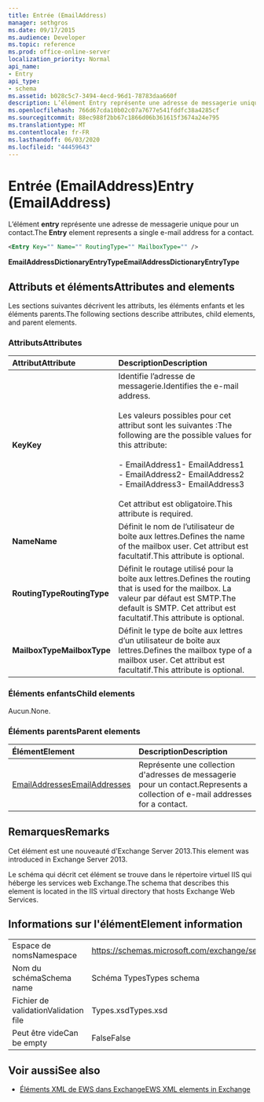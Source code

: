 ```yaml
---
title: Entrée (EmailAddress)
manager: sethgros
ms.date: 09/17/2015
ms.audience: Developer
ms.topic: reference
ms.prod: office-online-server
localization_priority: Normal
api_name:
- Entry
api_type:
- schema
ms.assetid: b028c5c7-3494-4ecd-96d1-78783daa660f
description: L’élément Entry représente une adresse de messagerie unique pour un contact.
ms.openlocfilehash: 766d67cda10b02c07a7677e541fddfc38a4285cf
ms.sourcegitcommit: 88ec988f2bb67c1866d06b361615f3674a24e795
ms.translationtype: MT
ms.contentlocale: fr-FR
ms.lasthandoff: 06/03/2020
ms.locfileid: "44459643"
---
```

# <a name="entry-emailaddress"></a><span data-ttu-id="d0eb2-103">Entrée (EmailAddress)</span><span class="sxs-lookup"><span data-stu-id="d0eb2-103">Entry (EmailAddress)</span></span>

<span data-ttu-id="d0eb2-104">L’élément **entry** représente une adresse de messagerie unique pour un contact.</span><span class="sxs-lookup"><span data-stu-id="d0eb2-104">The **Entry** element represents a single e-mail address for a contact.</span></span> 
  
```XML
<Entry Key="" Name="" RoutingType="" MailboxType="" />
```

<span data-ttu-id="d0eb2-105">**EmailAddressDictionaryEntryType**</span><span class="sxs-lookup"><span data-stu-id="d0eb2-105">**EmailAddressDictionaryEntryType**</span></span>

## <a name="attributes-and-elements"></a><span data-ttu-id="d0eb2-106">Attributs et éléments</span><span class="sxs-lookup"><span data-stu-id="d0eb2-106">Attributes and elements</span></span>

<span data-ttu-id="d0eb2-107">Les sections suivantes décrivent les attributs, les éléments enfants et les éléments parents.</span><span class="sxs-lookup"><span data-stu-id="d0eb2-107">The following sections describe attributes, child elements, and parent elements.</span></span>
  
### <a name="attributes"></a><span data-ttu-id="d0eb2-108">Attributs</span><span class="sxs-lookup"><span data-stu-id="d0eb2-108">Attributes</span></span>

|<span data-ttu-id="d0eb2-109">**Attribut**</span><span class="sxs-lookup"><span data-stu-id="d0eb2-109">**Attribute**</span></span>|<span data-ttu-id="d0eb2-110">**Description**</span><span class="sxs-lookup"><span data-stu-id="d0eb2-110">**Description**</span></span>|
|:-----|:-----|
|<span data-ttu-id="d0eb2-111">**Key**</span><span class="sxs-lookup"><span data-stu-id="d0eb2-111">**Key**</span></span> <br/> | <span data-ttu-id="d0eb2-112">Identifie l’adresse de messagerie.</span><span class="sxs-lookup"><span data-stu-id="d0eb2-112">Identifies the e-mail address.</span></span><br/><br/><span data-ttu-id="d0eb2-113">Les valeurs possibles pour cet attribut sont les suivantes :</span><span class="sxs-lookup"><span data-stu-id="d0eb2-113">The following are the possible values for this attribute:</span></span><br/><br/><span data-ttu-id="d0eb2-114">- EmailAddress1</span><span class="sxs-lookup"><span data-stu-id="d0eb2-114">-  EmailAddress1</span></span>  <br/><span data-ttu-id="d0eb2-115">- EmailAddress2</span><span class="sxs-lookup"><span data-stu-id="d0eb2-115">-  EmailAddress2</span></span>  <br/><span data-ttu-id="d0eb2-116">- EmailAddress3</span><span class="sxs-lookup"><span data-stu-id="d0eb2-116">-  EmailAddress3</span></span> <br/><br/>  <span data-ttu-id="d0eb2-117">Cet attribut est obligatoire.</span><span class="sxs-lookup"><span data-stu-id="d0eb2-117">This attribute is required.</span></span>  <br/> |
|<span data-ttu-id="d0eb2-118">**Name**</span><span class="sxs-lookup"><span data-stu-id="d0eb2-118">**Name**</span></span> <br/> |<span data-ttu-id="d0eb2-119">Définit le nom de l’utilisateur de boîte aux lettres.</span><span class="sxs-lookup"><span data-stu-id="d0eb2-119">Defines the name of the mailbox user.</span></span> <span data-ttu-id="d0eb2-120">Cet attribut est facultatif.</span><span class="sxs-lookup"><span data-stu-id="d0eb2-120">This attribute is optional.</span></span>  <br/> |
|<span data-ttu-id="d0eb2-121">**RoutingType**</span><span class="sxs-lookup"><span data-stu-id="d0eb2-121">**RoutingType**</span></span> <br/> |<span data-ttu-id="d0eb2-122">Définit le routage utilisé pour la boîte aux lettres.</span><span class="sxs-lookup"><span data-stu-id="d0eb2-122">Defines the routing that is used for the mailbox.</span></span> <span data-ttu-id="d0eb2-123">La valeur par défaut est SMTP.</span><span class="sxs-lookup"><span data-stu-id="d0eb2-123">The default is SMTP.</span></span> <span data-ttu-id="d0eb2-124">Cet attribut est facultatif.</span><span class="sxs-lookup"><span data-stu-id="d0eb2-124">This attribute is optional.</span></span>  <br/> |
|<span data-ttu-id="d0eb2-125">**MailboxType**</span><span class="sxs-lookup"><span data-stu-id="d0eb2-125">**MailboxType**</span></span> <br/> |<span data-ttu-id="d0eb2-126">Définit le type de boîte aux lettres d’un utilisateur de boîte aux lettres.</span><span class="sxs-lookup"><span data-stu-id="d0eb2-126">Defines the mailbox type of a mailbox user.</span></span> <span data-ttu-id="d0eb2-127">Cet attribut est facultatif.</span><span class="sxs-lookup"><span data-stu-id="d0eb2-127">This attribute is optional.</span></span>  <br/> |
   
### <a name="child-elements"></a><span data-ttu-id="d0eb2-128">Éléments enfants</span><span class="sxs-lookup"><span data-stu-id="d0eb2-128">Child elements</span></span>

<span data-ttu-id="d0eb2-129">Aucun.</span><span class="sxs-lookup"><span data-stu-id="d0eb2-129">None.</span></span>
  
### <a name="parent-elements"></a><span data-ttu-id="d0eb2-130">Éléments parents</span><span class="sxs-lookup"><span data-stu-id="d0eb2-130">Parent elements</span></span>

|<span data-ttu-id="d0eb2-131">**Élément**</span><span class="sxs-lookup"><span data-stu-id="d0eb2-131">**Element**</span></span>|<span data-ttu-id="d0eb2-132">**Description**</span><span class="sxs-lookup"><span data-stu-id="d0eb2-132">**Description**</span></span>|
|:-----|:-----|
|[<span data-ttu-id="d0eb2-133">EmailAddresses</span><span class="sxs-lookup"><span data-stu-id="d0eb2-133">EmailAddresses</span></span>](emailaddresses.md) <br/> |<span data-ttu-id="d0eb2-134">Représente une collection d'adresses de messagerie pour un contact.</span><span class="sxs-lookup"><span data-stu-id="d0eb2-134">Represents a collection of e-mail addresses for a contact.</span></span>  <br/> |
   
## <a name="remarks"></a><span data-ttu-id="d0eb2-135">Remarques</span><span class="sxs-lookup"><span data-stu-id="d0eb2-135">Remarks</span></span>

<span data-ttu-id="d0eb2-136">Cet élément est une nouveauté d'Exchange Server 2013.</span><span class="sxs-lookup"><span data-stu-id="d0eb2-136">This element was introduced in Exchange Server 2013.</span></span>
  
<span data-ttu-id="d0eb2-137">Le schéma qui décrit cet élément se trouve dans le répertoire virtuel IIS qui héberge les services web Exchange.</span><span class="sxs-lookup"><span data-stu-id="d0eb2-137">The schema that describes this element is located in the IIS virtual directory that hosts Exchange Web Services.</span></span>
  
## <a name="element-information"></a><span data-ttu-id="d0eb2-138">Informations sur l'élément</span><span class="sxs-lookup"><span data-stu-id="d0eb2-138">Element information</span></span>

|||
|:-----|:-----|
|<span data-ttu-id="d0eb2-139">Espace de noms</span><span class="sxs-lookup"><span data-stu-id="d0eb2-139">Namespace</span></span>  <br/> |https://schemas.microsoft.com/exchange/services/2006/types  <br/> |
|<span data-ttu-id="d0eb2-140">Nom du schéma</span><span class="sxs-lookup"><span data-stu-id="d0eb2-140">Schema name</span></span>  <br/> |<span data-ttu-id="d0eb2-141">Schéma Types</span><span class="sxs-lookup"><span data-stu-id="d0eb2-141">Types schema</span></span>  <br/> |
|<span data-ttu-id="d0eb2-142">Fichier de validation</span><span class="sxs-lookup"><span data-stu-id="d0eb2-142">Validation file</span></span>  <br/> |<span data-ttu-id="d0eb2-143">Types.xsd</span><span class="sxs-lookup"><span data-stu-id="d0eb2-143">Types.xsd</span></span>  <br/> |
|<span data-ttu-id="d0eb2-144">Peut être vide</span><span class="sxs-lookup"><span data-stu-id="d0eb2-144">Can be empty</span></span>  <br/> |<span data-ttu-id="d0eb2-145">False</span><span class="sxs-lookup"><span data-stu-id="d0eb2-145">False</span></span>  <br/> |
   
## <a name="see-also"></a><span data-ttu-id="d0eb2-146">Voir aussi</span><span class="sxs-lookup"><span data-stu-id="d0eb2-146">See also</span></span>

- [<span data-ttu-id="d0eb2-147">Éléments XML de EWS dans Exchange</span><span class="sxs-lookup"><span data-stu-id="d0eb2-147">EWS XML elements in Exchange</span></span>](ews-xml-elements-in-exchange.md)

